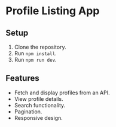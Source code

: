 # Profile Listing App

## Setup
1. Clone the repository.
2. Run `npm install`.
3. Run `npm run dev`.

## Features
- Fetch and display profiles from an API.
- View profile details.
- Search functionality.
- Pagination.
- Responsive design.